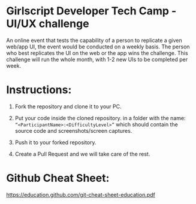 # Girlscript Developer Tech Camp -UI/UX challenge
An online event that tests the capability of a person to replicate a given web/app UI,
the event would be conducted on a weekly basis. The person who best replicates the UI
on the web or the app wins the challenge. This challenge will run the whole month, with
1-2 new UIs to be completed per week.

# Instructions:



   1. Fork the repository and clone it to your PC.

   2.  Put your code inside the cloned repository. in a folder with the name: `“<ParticipantName>:<DifficultyLevel>”` which should contain the source code and screenshots/screen captures.

   3. Push it to your forked repository.

   4. Create a Pull Request and we will take care of the rest.

# Github Cheat Sheet:

https://education.github.com/git-cheat-sheet-education.pdf
